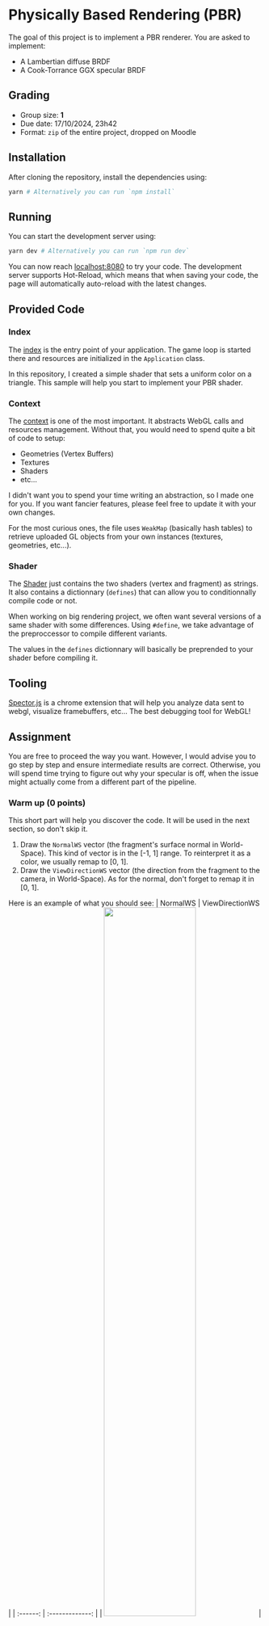 # Physically Based Rendering (PBR)
The goal of this project is to implement a PBR renderer. You are asked to implement:
* A Lambertian diffuse BRDF
* A Cook-Torrance GGX specular BRDF


## Grading
* Group size: **1**
* Due date: 17/10/2024, 23h42
* Format: `zip` of the entire project, dropped on Moodle


## Installation
After cloning the repository, install the dependencies using:

```sh
yarn # Alternatively you can run `npm install`
```


## Running
You can start the development server using:

```sh
yarn dev # Alternatively you can run `npm run dev`
```

You can now reach [localhost:8080](http://localhost:8080) to try your code.
The development server supports Hot-Reload, which means that when saving your code, the page
will automatically auto-reload with the latest changes.


## Provided Code

### Index
The [index](./src/index.ts) is the entry point of your application. The game loop is started there
and resources are initialized in the `Application` class.

In this repository, I created a simple shader that sets a uniform color on a triangle. This sample
will help you start to implement your PBR shader.

### Context
The [context](./src/gl.ts) is one of the most important. It abstracts WebGL calls and resources management.
Without that, you would need to spend quite a bit of code to setup:
* Geometries (Vertex Buffers)
* Textures
* Shaders
* etc...

I didn't want you to spend your time writing an abstraction, so I made one for you. If you want fancier features, please feel free to update it with your own changes.

For the most curious ones, the file uses `WeakMap` (basically hash tables) to retrieve uploaded GL objects from your own instances (textures, geometries, etc...).

### Shader
The [Shader](./src/shader/shader.ts) just contains the two shaders (vertex and fragment) as strings.
It also contains a dictionnary (`defines`) that can allow you to conditionnally compile code or not.

When working on big rendering project, we often want several versions of a same shader with some differences.
Using `#define`, we take advantage of the preproccessor to compile different variants.

The values in the `defines` dictionnary will basically be preprended to your shader before compiling it.


## Tooling
[Spector.js](https://chrome.google.com/webstore/detail/spectorjs/denbgaamihkadbghdceggmchnflmhpmk?hl=en) is a chrome extension that will help you analyze data sent to webgl, visualize framebuffers, etc... The best debugging tool for WebGL!


## Assignment
You are free to proceed the way you want. However, I would advise you to
go step by step and ensure intermediate results are correct. Otherwise, you will spend time
trying to figure out why your specular is off, when the issue might actually come from a different part of the pipeline.


### Warm up (0 points)
This short part will help you discover the code. It will be used in the next section, so don't skip it.
1. Draw the `NormalWS` vector (the fragment's surface normal in World-Space). This kind of vector is in the [-1, 1] range. To reinterpret it as a color, we usually remap to [0, 1].
2. Draw the `ViewDirectionWS` vector (the direction from the fragment to the camera, in World-Space). As for the normal, don't forget to remap it in [0, 1].

Here is an example of what you should see:
| NormalWS | ViewDirectionWS |
| :------: | :-------------: |
| <img src="./screenshots/NormalWS.jpg" width=60% height=60%>  | <img src="./screenshots/ViewDirectionWS.jpg" width=60% height=60%>  |


### Direct Lighting (2 points)
Implement point lights, use at least 2 in your scene.
Send simple light data to the shader (color, intensity, position or direction), compute their attenuation and display them.
The file `light.ts` already contains some of the code needed.

In addition, you can also implement directional lights if you want.


### Tone mapping (1 point)
Implement the Reinhard tone mapping to convert your HDR lighting to LDR.
All the screenshot examples following this exercise are using the Reinhard tone mapping.
However, for better-looking results, I would advise implementing [ACES](https://knarkowicz.wordpress.com/2016/01/06/aces-filmic-tone-mapping-curve/) instead.


### Diffuse BRDF (1 point)
Implement the Lambertian diffuse BRDF.

This is the kind of results you should get with a directional light:
<p align="center">
<img src="./screenshots/Direct_Diffuse.jpg" width=50% height=50%>
</p>


### Specular BRDF (6 points)
Implement the Cook-Torrance GGX specular BRDF.

This is the kind of results you should get with 4 point lights:
<p align="center">
<img src="./screenshots/Direct_DiffuseSpecular.jpg" width=50% height=50%>
</p>


### Image-Based Lighting
For the Image-Based Lighting, the given textures are encoded in **RGBM** (Red, Green, Blue, Multiplier). It allows to encode HDR colors using only 8 bits per channel (through a bit of quantization). A naive floating-point encoding would use 32 bits per channel, which means 4 times more memory used on disk and VRAM. To store the multiplier channel on 8 bits too, we use a constant range multiplier of 6.

Floating-point compression is a wide subject which I encourage you to [read more about](https://www.khronos.org/opengl/wiki/Small_Float_Formats). However this is not our topic here, so you can use the following function in order to map **RGBM** values to **RGB**:
```glsl
vec3 RGBMDecode(vec4 rgbm) {
  return 6.0 * rgbm.rgb * rgbm.a;
}
```


#### Image-Based Lighting: Diffuse (2 points)
The tasks to accomplish to lit your objects with the diffuse IBL are:
1. Load one of the diffuse files provided in the folder `assets/env`
2. Use the geometry normal to sample the texture. Be careful here, the texture is saved as an [equirectangular projection](https://en.wikipedia.org/wiki/Equirectangular_projection).
   1. Start by converting your normal from cartesian coordinates to polar coordinates, using the following function:
      ```glsl
      vec2 cartesianToPolar(vec3 cartesian) {
          // Compute azimuthal angle, in [-PI, PI]
          float phi = atan(cartesian.z, cartesian.x);
          // Compute polar angle, in [-PI/2, PI/2]
          float theta = asin(cartesian.y);
          return vec2(phi, theta);
      }
      ```
   2. Obtaining equirectangular UV coordinates from polar coordinates is easy, you only need to remap from `([-PI, PI], [-PI/2, PI/2])` to `([0, 1], [0, 1])`.
      | Polar coordinates | UV coordinates |
      | :---------------: | :------------: |
      | <img src="./screenshots/CoordinatesPolar.jpg"> | <img src="./screenshots/CoordinatesUV.jpg"> |
3. Compute the indirect diffuse BRDF using this irradiance

This is the kind of results you should get with the diffuse texture `Alexs_Apt_2k-diffuse-RGBM.png`:
<p align="center">
<img src="./screenshots/Indirect_Diffuse.jpg" width=50% height=50%>
</p>


#### Image-Based Lighting: Specular (3 points)
For the specular IBL, the texture encodes different version of the environment for different roughness values. There is a total of **6** pre-computed roughness levels. The lowest roughness level is placed at the bottom of the texture, and occupies 50% of the total height (but 100% of the width). Each level is **half the size** of the previous one.

Here is a visual representation:
<p align="center">
<img src="./screenshots/SpecEnvSchema.jpg" width=50% height=50%>
</p>

Thus, you will need to deduce the correct UV coordinates from the roughness value.
In order to get proper blending, you are advised to sample two roughness levels simultaneously, and to blend them together.

The tasks can be summed up as:
1. Load one of the specular files provided in the folder `assets/env`
2. Convert the reflected ray from cartesian to polar
3. Offset the polar coordinates according to the roughness level
4. Repeat steps **2** and **3** for a second level
5. Fetch both levels and blend them together according to how far between the two the sample was
6. Load the texture `assets/ggx-brdf-integrated.png` containing the precomputed BRDF. This texture uses sRGB color space, don't forget to remap to linear color space.
7. Apply the result to the rendering equation using the pre-computed BRDF

This is the kind of results you should get with the diffuse texture `Alexs_Apt_2k-specular-RGBM.png`:
<p align="center">
<img src="./screenshots/Indirect_Specular.jpg" width=50% height=50%>
</p>

Now that you implemented both the diffuse and the specular IBL, take a look at the combined results:
<p align="center">
<img src="./screenshots/Indirect_DiffuseSpecular.jpg" width=50% height=50%>
</p>


#### Image-Based Lighting: Diffuse Generation (5 points)
Until now, you have worked with pre-computed IBL data. Instead of using the assets from the repository, try to generate yourself the baked environment textures.

In this steps, you are asked to write a fragment shader (compute shaders are not available in WebGL) to generate the convoluted diffuse.
> [!WARNING]
> Obviously, this should be done only once. You can do it when your application is starting up. A lag of a few milliseconds might occur, which is totally fine.

Steps:
1. Create a new shader that will convolute the environment diffuse.
2. Load the unfiltered environment texture in a `Texture2D<HTMLElement>` and upload it to the GPU.
3. Create a `Texture2D<PixelArray>` that will store the convolution result, and upload it to the GPU.
4. Create a framebuffer and bind it. Attach your created texture as the color output, using `setFramebufferTexture`.
5. Set the viewport correctly.
6. Launch a drawcall. The process should be executed in a fullscreen manner, using a triangle or a plane.
7. Reset the viewport and the bound framebuffer.
8. Use this result in your PBR shader.

I provided a few RGBM environment textures [on this drive](https://drive.google.com/drive/folders/1A725vJemn-aw1YuieIBqt-ST0Tae9Egp?usp=sharing).
Alternatively you can find IBL textures online (on [Poly Haven](https://polyhaven.com/hdris) for example). The `HDRtoRGBM.py` script will help you converting them from `.hdr` to RGBM `.png`.


## Bonus

### Other BRDF (0.5 points)
You can experiment with other BRDFs (diffuse or specular), such as:
* Burley
* Oren-Nayar
* Ward

Whatever you want to try!


### Textures (1.5 points)
PBR is meaningless without carefully authored textures bringing complexity to materials.

You can download some texture that would map well to a sphere, such as [those ones](http://freepbr.com/materials/rusted-iron-pbr-metal-material-alt/).


#### Image-Based Lighting: Specular Generation (8 points)
Just like you did for the diffuse, you can generate the specular probe. This task is harder, but will definitely make you stronger.

Please refer to the paper [Unreal paper](https://cdn2.unrealengine.com/Resources/files/2013SiggraphPresentationsNotes-26915738.pdf) for the implementation. Don't hesitate to come see me during the lesson so I can give you a detailed explanation about what you have to do.

